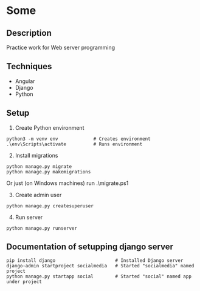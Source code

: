 # Some

## Description

Practice work for Web server programming 

## Techniques

- Angular
- Django
- Python

## Setup

1.  Create Python environment 

```
python3 -m venv env		        # Creates environment
.\env\Scripts\activate	        # Runs environment
```

2. Install migrations
```
python manage.py migrate
python manage.py makemigrations
```

Or just (on Windows machines) run .\migrate.ps1

3. Create admin user
```
python manage.py createsuperuser
```

4. Run server
```
python manage.py runserver
```

## Documentation of setupping django server

```
pip install django                      # Installed Django server
django-admin startproject socialmedia   # Started "socialmedia" named project
python manage.py startapp social        # Started "social" named app under project
```